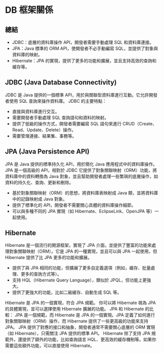 # DB 框架關係

## 總結
+ JDBC：底層的資料庫操作 API，開發者需要手動處理 SQL 和資料庫連接。
+ JPA：Java 標準的 ORM API，使開發者不必手動編寫 SQL，並提供了對象與資料庫的映射。
+ Hibernate：JPA 的實現，提供了更多的功能和擴展，並且支持高效的查詢和緩存等。

## JDBC (Java Database Connectivity)
JDBC 是 Java 提供的一個標準 API，用於與關聯型資料庫進行互動。它允許開發者使用 SQL 查詢來操作資料庫。
JDBC 的主要特點：
+ 直接與資料庫進行交互。
+ 需要開發者手動處理 SQL 查詢語句和資料的映射。
+ 提供了低級的操作方式，開發者需要編寫 SQL 語句來進行 CRUD（Create、Read、Update、Delete）操作。
+ 需要管理連接、結果集、事務等。

## JPA (Java Persistence API)
JPA 是 Java 提供的標準持久化 API，用於簡化 Java 應用程式中的資料庫操作。JPA 是一個高級的 API，相對於 JDBC 它提供了對象關聯映射（ORM）功能，將資料庫中的資料轉換為 Java 對象，並且幫助開發者處理一些繁瑣的底層操作，如資料的持久化、查詢、更新和刪除。

+ 基於對象關聯映射（ORM）的思想，將資料庫表映射成 Java 類，並將資料庫中的記錄映射成 Java 對象。
+ 提供了標準化的 API，開發者不需要關心具體的資料庫操作細節。
+ 可以與多種不同的 JPA 實現（如 Hibernate、EclipseLink、OpenJPA 等）一起使用。

## Hibernate
Hibernate 是一個流行的開源框架，實現了 JPA 介面，並提供了豐富的功能來處理對象關聯映射（ORM）。它是 JPA 的一種實現，並且可以與 JPA 一起使用，但 Hibernate 提供了比 JPA 更多的功能和擴展。

+ 提供了與 JPA 相同的功能，但擴展了更多自定義選項（例如，緩存、批量處理、更多的查詢方式等）。
+ 支持 HQL（Hibernate Query Language），類似於 JPQL，但功能上更強大。
+ 提供了更強大的功能，比如二級緩存、自動生成 SQL 等。

Hibernate 是 JPA 的一個實現，符合 JPA 規範。
你可以將 Hibernate 視為 JPA 的具體實現，並可以選擇使用 Hibernate 擴展的功能。
JPA 和 Hibernate 的比較：
JPA 是一個規範，而 Hibernate 是 JPA 的一個實現。JPA 定義了如何進行對象關聯映射（ORM）操作，而 Hibernate 提供了一些更高級的功能來支持 JPA。
JPA 提供了對應的接口和抽象，開發者通常不需要關心底層的 ORM 實現（如 Hibernate），只需關注 JPA 提供的標準 API。
Hibernate 除了支持 JPA 規範外，還提供了額外的功能，比如查詢語言 HQL、更高效的緩存機制等。如果你需要這些額外功能，可以直接使用 Hibernate。
